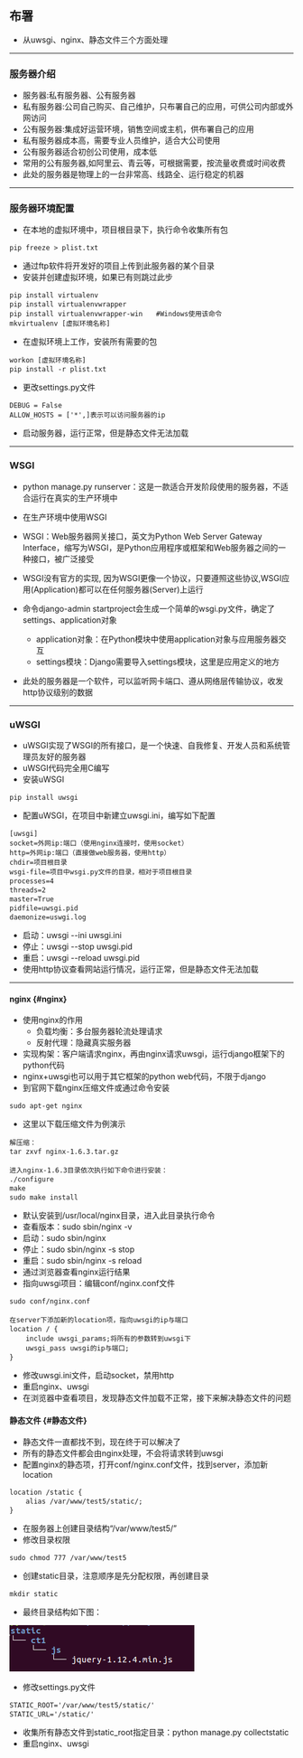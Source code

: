 ## 布署

* 从uwsgi、nginx、静态文件三个方面处理

---

### 服务器介绍

* 服务器:私有服务器、公有服务器
* 私有服务器:公司自己购买、自己维护，只布署自己的应用，可供公司内部或外网访问
* 公有服务器:集成好运营环境，销售空间或主机，供布署自己的应用
* 私有服务器成本高，需要专业人员维护，适合大公司使用
* 公有服务器适合初创公司使用，成本低
* 常用的公有服务器,如阿里云、青云等，可根据需要，按流量收费或时间收费
* 此处的服务器是物理上的一台非常高、线路全、运行稳定的机器

---

### 服务器环境配置

* 在本地的虚拟环境中，项目根目录下，执行命令收集所有包

```
pip freeze > plist.txt
```

* 通过ftp软件将开发好的项目上传到此服务器的某个目录
* 安装并创建虚拟环境，如果已有则跳过此步

```
pip install virtualenv
pip install virtualenvwrapper
pip install virtualenvwrapper-win　　#Windows使用该命令
mkvirtualenv [虚拟环境名称]
```

* 在虚拟环境上工作，安装所有需要的包

```
workon [虚拟环境名称]
pip install -r plist.txt
```

* 更改settings.py文件

```
DEBUG = False
ALLOW_HOSTS = ['*',]表示可以访问服务器的ip
```

* 启动服务器，运行正常，但是静态文件无法加载

---

### WSGI

* python manage.py runserver：这是一款适合开发阶段使用的服务器，不适合运行在真实的生产环境中

* 在生产环境中使用WSGI

* WSGI：Web服务器网关接口，英文为Python Web Server Gateway Interface，缩写为WSGI，是Python应用程序或框架和Web服务器之间的一种接口，被广泛接受
* WSGI没有官方的实现, 因为WSGI更像一个协议，只要遵照这些协议,WSGI应用\(Application\)都可以在任何服务器\(Server\)上运行
* 命令django-admin startproject会生成一个简单的wsgi.py文件，确定了settings、application对象
  * application对象：在Python模块中使用application对象与应用服务器交互
  * settings模块：Django需要导入settings模块，这里是应用定义的地方
* 此处的服务器是一个软件，可以监听网卡端口、遵从网络层传输协议，收发http协议级别的数据

---

### uWSGI

* uWSGI实现了WSGI的所有接口，是一个快速、自我修复、开发人员和系统管理员友好的服务器
* uWSGI代码完全用C编写
* 安装uWSGI

```
pip install uwsgi
```

* 配置uWSGI，在项目中新建立uwsgi.ini，编写如下配置

```
[uwsgi]
socket=外网ip:端口（使用nginx连接时，使用socket）
http=外网ip:端口（直接做web服务器，使用http）
chdir=项目根目录
wsgi-file=项目中wsgi.py文件的目录，相对于项目根目录
processes=4
threads=2
master=True
pidfile=uwsgi.pid
daemonize=uswgi.log
```

* 启动：uwsgi --ini uwsgi.ini
* 停止：uwsgi --stop uwsgi.pid
* 重启：uwsgi --reload uwsgi.pid
* 使用http协议查看网站运行情况，运行正常，但是静态文件无法加载

---

#### nginx {#nginx}

* 使用nginx的作用
  * 负载均衡：多台服务器轮流处理请求
  * 反射代理：隐藏真实服务器
* 实现构架：客户端请求nginx，再由nginx请求uwsgi，运行django框架下的python代码
* nginx+uwsgi也可以用于其它框架的python web代码，不限于django
* 到官网下载nginx压缩文件或通过命令安装

```
sudo apt-get nginx
```

* 这里以下载压缩文件为例演示

```
解压缩：
tar zxvf nginx-1.6.3.tar.gz

进入nginx-1.6.3目录依次执行如下命令进行安装：
./configure
make
sudo make install
```

* 默认安装到/usr/local/nginx目录，进入此目录执行命令
* 查看版本：sudo sbin/nginx -v
* 启动：sudo sbin/nginx
* 停止：sudo sbin/nginx -s stop
* 重启：sudo sbin/nginx -s reload
* 通过浏览器查看nginx运行结果
* 指向uwsgi项目：编辑conf/nginx.conf文件

```
sudo conf/nginx.conf

在server下添加新的location项，指向uwsgi的ip与端口
location / {
    include uwsgi_params;将所有的参数转到uwsgi下
    uwsgi_pass uwsgi的ip与端口;
}
```

* 修改uwsgi.ini文件，启动socket，禁用http
* 重启nginx、uwsgi
* 在浏览器中查看项目，发现静态文件加载不正常，接下来解决静态文件的问题

#### 静态文件 {#静态文件}

* 静态文件一直都找不到，现在终于可以解决了
* 所有的静态文件都会由nginx处理，不会将请求转到uwsgi
* 配置nginx的静态项，打开conf/nginx.conf文件，找到server，添加新location

```
location /static {
    alias /var/www/test5/static/;
}
```

* 在服务器上创建目录结构“/var/www/test5/”
* 修改目录权限

```
sudo chmod 777 /var/www/test5
```

* 创建static目录，注意顺序是先分配权限，再创建目录

```
mkdir static
```

* 最终目录结构如下图：

![](/assets/454.png)

* 修改settings.py文件

```
STATIC_ROOT='/var/www/test5/static/'
STATIC_URL='/static/'
```

* 收集所有静态文件到static\_root指定目录：python manage.py collectstatic
* 重启nginx、uwsgi



